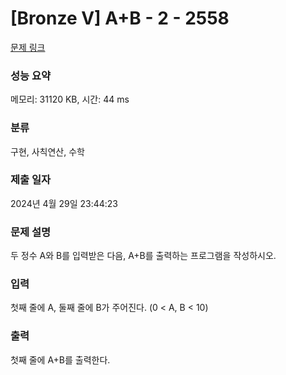 # [Bronze V] A+B - 2 - 2558 

[문제 링크](https://www.acmicpc.net/problem/2558) 

### 성능 요약

메모리: 31120 KB, 시간: 44 ms

### 분류

구현, 사칙연산, 수학

### 제출 일자

2024년 4월 29일 23:44:23

### 문제 설명

<p>두 정수 A와 B를 입력받은 다음, A+B를 출력하는 프로그램을 작성하시오.</p>

### 입력 

 <p>첫째 줄에 A, 둘째 줄에 B가 주어진다. (0 < A, B < 10)</p>

### 출력 

 <p>첫째 줄에 A+B를 출력한다.</p>

